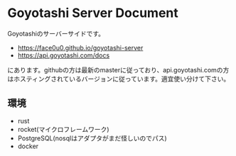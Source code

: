 # Goyotashi Server Document

Goyotashiのサーバーサイドです。

- https://face0u0.github.io/goyotashi-server
- https://api.goyotashi.com/docs

にあります。githubの方は最新のmasterに従っており、api.goyotashi.comの方はホスティングされているバージョンに従っています。適宜使い分けて下さい。

## 環境
- rust
- rocket(マイクロフレームワーク)
- PostgreSQL(nosqlはアダプタがまだ怪しいのでパス)
- docker